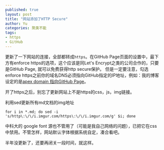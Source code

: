 ```yaml
---
published: true
layout: post
title: "网站添加了HTTP Secure"
author: Yu
categories: 聚类不能
tags:
- https
- GitHub
---
```


更新了一下网站的连接，全部都转成`https`。在GitHub Page页面的设置中，最下方有enforce https的选项，这个应该是同Let's Encrypt之类的公司合作的，只要是GitHub Page, 就可以免费获得http secure保护。
但是一定要注意，勾选enforce https之前你的域名DNS必须指向GitHub指定的IP地址，例如：我的博客设定的是[apex domain 指向GitHub Page](https://help.github.com/articles/setting-up-an-apex-domain/)。

开了https之后，别忘了更新网站上不是https的css，js，img链接。

利用sed更新所有md文档的img地址
```
for i in *.md; do sed -i 's/http\:\/\/i.imgur.com/https\:\/\/i.imgur.com/g' $i; done
```

中科大的 google font 源也不管用了（可能是我自己网络的问题），已把它在css中禁用。不管怎样，网站默认字体根据系统自定，凑合看吧。


半年没更新了，还要再闭关一段时间，就这样。
